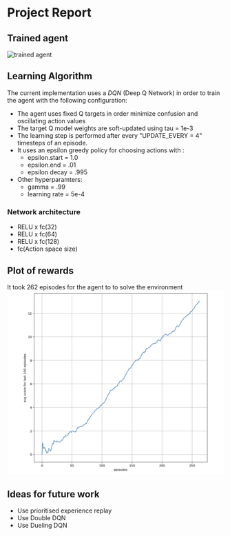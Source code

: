 # Project Report

## Trained agent
![trained agent](images/trained_agent.gif)

## Learning Algorithm
The current implementation uses a *DQN* (Deep Q Network) in order to train the agent with the following configuration:
* The agent uses fixed Q targets in order minimize confusion and oscillating action values
* The target Q model weights are soft-updated using tau = 1e-3
* The learning step is performed after every "UPDATE_EVERY = 4" timesteps of an episode.
* It uses an epsilon greedy policy for choosing actions with :
  * epsilon.start = 1.0
  * epsilon.end = .01
  * epsilon decay = .995
* Other hyperparamters:
  * gamma = .99
  * learning rate = 5e-4

### Network architecture
* RELU x fc(32)
* RELU x fc(64)
* RELU x fc(128)
* fc(Action space size)
  
  
## Plot of rewards
It took 262 episodes for the agent to to solve the environment
![reward_plot](images/reward_plot.png)

## Ideas for future work
* Use prioritised experience replay
* Use Double DQN
* Use Dueling DQN
